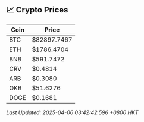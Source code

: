 ## 📈 Crypto Prices

| Coin | Price |
| ---- | ----- |
| BTC | $82897.7467 |
| ETH | $1786.4704 |
| BNB | $591.7472 |
| CRV | $0.4814 |
| ARB | $0.3080 |
| OKB | $51.6276 |
| DOGE | $0.1681 |

_Last Updated: 2025-04-06 03:42:42.596 +0800 HKT_